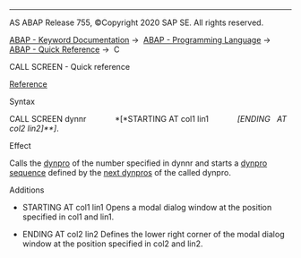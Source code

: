   

* * *

AS ABAP Release 755, ©Copyright 2020 SAP SE. All rights reserved.

[ABAP - Keyword Documentation](javascript:call_link\('abenabap.htm'\)) →  [ABAP - Programming Language](javascript:call_link\('abenabap_reference.htm'\)) →  [ABAP - Quick Reference](javascript:call_link\('abenabap_shortref.htm'\)) →  C

CALL SCREEN - Quick reference

[Reference](javascript:call_link\('abapcall_screen.htm'\))

Syntax

CALL SCREEN dynnr
            *\[*STARTING AT col1 lin1
            *\[*ENDING   AT col2 lin2*\]**\]*.

Effect

Calls the [dynpro](javascript:call_link\('abendynpro_glosry.htm'\) "Glossary Entry") of the number specified in dynnr and starts a [dynpro sequence](javascript:call_link\('abendynpro_sequence_glosry.htm'\) "Glossary Entry") defined by the [next dynpros](javascript:call_link\('abennext_dynpro_glosry.htm'\) "Glossary Entry") of the called dynpro.

Additions

-   STARTING AT col1 lin1
    Opens a modal dialog window at the position specified in col1 and lin1.
    

-   ENDING AT col2 lin2
    Defines the lower right corner of the modal dialog window at the position specified in col2 and lin2.
